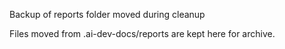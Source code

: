 Backup of reports folder moved during cleanup

Files moved from .ai-dev-docs/reports are kept here for archive.
